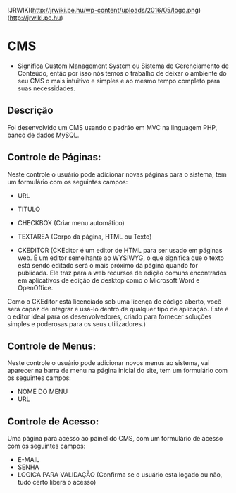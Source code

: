 !JRWIKI(http://jrwiki.pe.hu/wp-content/uploads/2016/05/logo.png) (http://jrwiki.pe.hu)

# CMS 
- Significa Custom Management System ou Sistema de Gerenciamento de Conteúdo, então por isso nós temos o trabalho de deixar o ambiente do seu CMS o mais intuitivo e simples e ao mesmo tempo completo para suas necessidades.

Descrição
---------

Foi desenvolvido um CMS usando o padrão em MVC na linguagem PHP, banco de dados MySQL.

Controle de Páginas:
-------------------
Neste controle o usuário pode adicionar novas páginas para o sistema, tem um formulário com os seguintes campos:

- URL
- TITULO
- CHECKBOX (Criar menu automático)
- TEXTAREA (Corpo da página, HTML ou Texto)

- CKEDITOR (CKEditor é um editor de HTML para ser usado em páginas web. É um editor semelhante ao WYSIWYG, o que significa que o texto está sendo editado  será o mais próximo    da página quando for publicada. Ele traz para a web recursos de edição comuns encontrados em aplicativos de edição de desktop como o Microsoft Word e OpenOffice.

Como o CKEditor está licenciado sob uma licença de código aberto, você será capaz de integrar e usá-lo dentro de qualquer tipo de aplicação. Este é o editor ideal para os desenvolvedores, criado para fornecer soluções simples e poderosas para os seus utilizadores.)

Controle de Menus:
-------------------------
Neste controle o usuário pode adicionar novos menus ao sistema, vai aparecer na barra de menu na página inicial do site, tem um formulário com os seguintes campos:

- NOME DO MENU
- URL

Controle de Acesso:
--------------------
Uma página para acesso ao painel do CMS, com um formulário de acesso com os seguintes campos:

- E-MAIL
- SENHA
- LOGICA PARA VALIDAÇÃO (Confirma se o usuário esta logado ou não, tudo certo libera o acesso)

